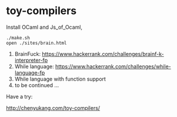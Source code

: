 # toy-compilers

Install OCaml and Js_of_Ocaml,

```shell
./make.sh
open ./sites/brain.html
```

1. BrainFuck: https://www.hackerrank.com/challenges/brainf-k-interpreter-fp
2. While language: https://www.hackerrank.com/challenges/while-language-fp
3. While language with function support
4. to be continued ...



Have a try:

http://chenyukang.com/toy-compilers/
